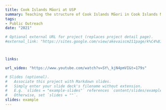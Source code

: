 ```yaml
---
title: Cook Islands Māori at USP
summary: Teaching the structure of Cook Islands Māori in Cook Islands Māori.
tags:
- Public Outreach
date: "2021"

# Optional external URL for project (replaces project detail page).
#external_link: "https://sites.google.com/view/akevaiscm211page/k%C4%81inga"



links:

url_video: "https://www.youtube.com/watch?v=SY\_kjN4pmVI&t=179s"

# Slides (optional).
#   Associate this project with Markdown slides.
#   Simply enter your slide deck's filename without extension.
#   E.g. `slides = "example-slides"` references `content/slides/example-slides.md`.
#   Otherwise, set `slides = ""`.
slides: example
---
```

